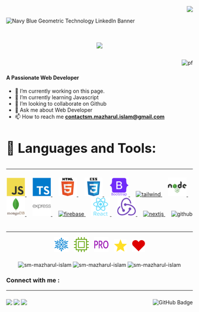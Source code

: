 


<img align="right" src="https://visitor-badge.laobi.icu/badge?page_id=sm-mazharul-islam.sm-mazharul-islam"/>

 <br/>
 
![Navy Blue Geometric Technology LinkedIn Banner](https://github.com/sm-mazharul-islam/sm-mazharul-islam/assets/86628554/b5bbaf8a-f3d9-481c-9a20-a2a1d0b50edd)




<h1 align="center">
<img src="https://readme-typing-svg.herokuapp.com/?font=Righteous&size=35&center=true&vCenter=true&width=500&height=70&duration=4000&lines=Hi+There!+👋;+I'm+S.M+Mazharul+Islam;"/>
    
</h1>

###
<div align="right" style="width: 150;">
 
![pf](https://github.com/sm-mazharul-islam/sm-mazharul-islam/assets/86628554/d2773c41-93c0-41c0-bcb9-80a1de509e11)

</div>

###
  
<div align="left">
 
 #### A Passionate Web Developer

- 🔭 I’m currently working on this page.
- 🌱 I’m currently learning Javascript
- 👯 I’m looking to collaborate on Github
- 💬 Ask me about Web Developer
- 📫 How to reach me **contactsm.mazharul.islam@gmail.com**

</div>

###



<h3 align="left" style=" font-size:35px;   "> 🚀 Languages and Tools:</h3>

---
###

<div align="center"> 
    <a href="https://developer.mozilla.org/en-US/docs/Web/JavaScript" target="_blank" rel="noreferrer"> <img height="50" src="https://raw.githubusercontent.com/devicons/devicon/master/icons/javascript/javascript-original.svg" alt="javascript"/> </a>
      <img width="12" />
      <a href="https://www.typescriptlang.org/" target="_blank" rel="noreferrer"> <img height="50"
      src="https://raw.githubusercontent.com/devicons/devicon/master/icons/typescript/typescript-original.svg" alt="typescript" /> </a>
        <img width="12" />
   <a href="https://www.w3.org/html/" target="_blank" rel="noreferrer"> <img height="50" src="https://raw.githubusercontent.com/devicons/devicon/master/icons/html5/html5-original-wordmark.svg" alt="html5" /> </a>
     <img width="12" />
<a href="https://www.w3schools.com/css/" target="_blank" rel="noreferrer"> <img height="50" src="https://raw.githubusercontent.com/devicons/devicon/master/icons/css3/css3-original-wordmark.svg" alt="css3" /> </a>
  <img width="12" />
<a href="https://getbootstrap.com" target="_blank" rel="noreferrer"> <img height="50" src="https://raw.githubusercontent.com/devicons/devicon/master/icons/bootstrap/bootstrap-plain-wordmark.svg" alt="bootstrap" /> </a> 
<img width="12">
      <a href="https://tailwindcss.com/" target="_blank" rel="noreferrer"> <img height="50" src="https://www.vectorlogo.zone/logos/tailwindcss/tailwindcss-icon.svg" alt="tailwind" /> </a> 
        <img width="12" />
     <a href="https://nodejs.org" target="_blank" rel="noreferrer"> <img height="50" src="https://raw.githubusercontent.com/devicons/devicon/master/icons/nodejs/nodejs-original-wordmark.svg" alt="nodejs" /> </a> 
       <img width="12" />
     <a href="https://www.mongodb.com/" target="_blank" rel="noreferrer"> <img height="50" src="https://raw.githubusercontent.com/devicons/devicon/master/icons/mongodb/mongodb-original-wordmark.svg" alt="mongodb" /> </a> 
       <img width="12" />
 <a href="https://expressjs.com" target="_blank" rel="noreferrer"> <img src="https://raw.githubusercontent.com/devicons/devicon/master/icons/express/express-original-wordmark.svg" alt="express" height="50"/> </a>
   <img width="12" />
  <a href="https://firebase.google.com/" target="_blank" rel="noreferrer"> <img height="50"src="https://www.vectorlogo.zone/logos/firebase/firebase-icon.svg" alt="firebase" />
   </a>
    <img width="12" />
     <a href="https://reactjs.org/" target="_blank" rel="noreferrer"> <img height="50" src="https://raw.githubusercontent.com/devicons/devicon/master/icons/react/react-original-wordmark.svg" alt="react" /> </a> 
       <img width="12" />
     <a href="https://redux.js.org" target="_blank" rel="noreferrer"> <img height="50" src="https://raw.githubusercontent.com/devicons/devicon/master/icons/redux/redux-original.svg" alt="redux"/> </a>
       <img width="12" />
     <a href="https://nextjs.org/" target="_blank" rel="noreferrer"> <img height="50" src="https://cdn.worldvectorlogo.com/logos/nextjs-2.svg" alt="nextjs" /> </a> 
       <img width="12" />
<img  src='https://cdn.jsdelivr.net/npm/simple-icons@3.0.1/icons/github.svg' alt='github' height="50">
  <img width="12" />

<div align="center">



</div>
<!--   [![My Skills](https://skillicons.dev/icons?i=js,ts,html,css,bootstrap,tailwind,mui,nodejs,mongodb,express,firebase,react,redux,nextjs,vscode,github&perline=16)](https://skillicons.dev)
 -->

 
###





---

<p align="center">
<a href='https://archiveprogram.github.com/'><img src='https://raw.githubusercontent.com/acervenky/animated-github-badges/master/assets/acbadge.gif' width='40' height='40'></a> <a href='https://docs.github.com/en/developers'><img src='https://raw.githubusercontent.com/acervenky/animated-github-badges/master/assets/devbadge.gif' width='40' height='40'></a> <a href='https://github.com/pricing'><img src='https://raw.githubusercontent.com/acervenky/animated-github-badges/master/assets/pro.gif' width='40' height='40'></a> <a href='https://stars.github.com/'><img src='https://raw.githubusercontent.com/acervenky/animated-github-badges/master/assets/starbadge.gif' width='35' height='35'></a> <a href='https://docs.github.com/en/github/supporting-the-open-source-community-with-github-sponsors'><img src='https://raw.githubusercontent.com/acervenky/animated-github-badges/master/assets/sponsorbadge.gif' width='35' height='35'></a>
</p>

<!-- [![trophy](https://github-profile-trophy.vercel.app/?username=sm-mazharul-islam)](https://github.com/ryo-ma/github-profile-trophy) -->

###

<div align="center">
<img  src="https://github-readme-stats.vercel.app/api?username=sm-mazharul-islam&show_icons=true&locale=en" alt="sm-mazharul-islam" height="150"/>

<img  src="https://github-readme-streak-stats.herokuapp.com/?user=sm-mazharul-islam&" alt="sm-mazharul-islam"  height="150"/>

<img  src="https://github-readme-stats.vercel.app/api/top-langs?username=sm-mazharul-islam&show_icons=true&locale=en&layout=compact" alt="sm-mazharul-islam" height="150" />
</div>

###


<div align="left">
    
### Connect with me :

</div>

---

###

<a href="https://github.com/sm-mazharul-islam?tab=followers"><img align="right" style="width: 150;" src="https://img.shields.io/github/followers/sm-mazharul-islam?label=Followers&style=social" alt="GitHub Badge"></a>

###

<div align="left">

<a href = "https://www.linkedin.com/in/sm-mazharul-islam-masum/"><img src="https://img.icons8.com/fluent/48/000000/linkedin.png"/></a>
<a href = "https://twitter.com/SM_Mazharul_1"><img src="https://img.icons8.com/fluent/48/000000/twitter.png"/></a>
<a href = "https://faceboook.com/welcomesmprofile"><img src="https://img.icons8.com/fluent/48/000000/facebook.png"/></a>
</div>

###
